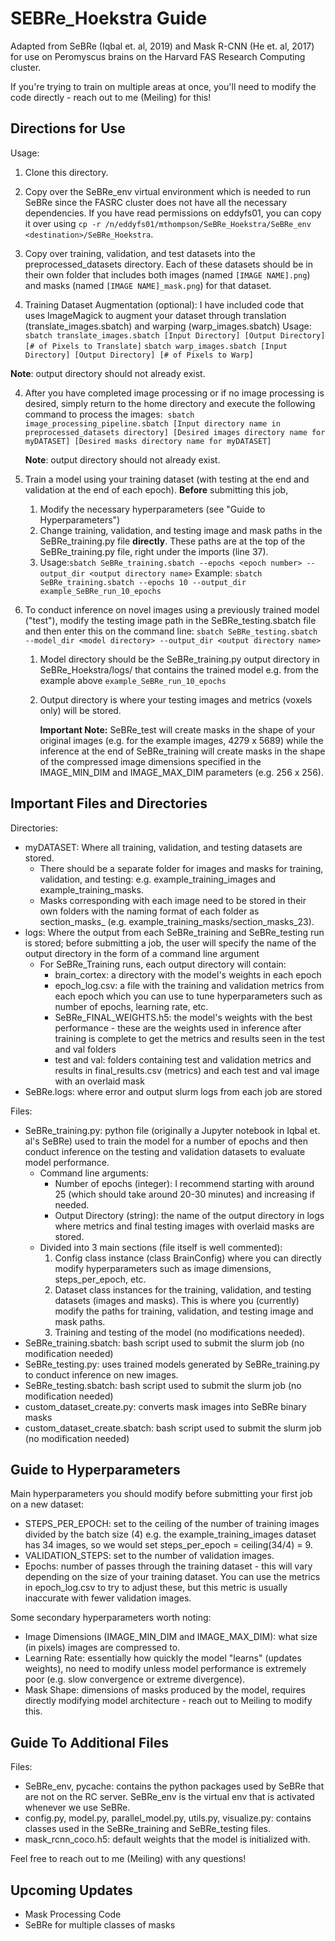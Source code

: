 # SEBRe_Hoekstra Guide

Adapted from SeBRe (Iqbal et. al, 2019) and Mask R-CNN (He et. al, 2017) for use on Peromyscus brains on the Harvard FAS Research Computing cluster.

If you're trying to train on multiple areas at once, you'll need to modify the code directly - reach out to me (Meiling) for this!

## Directions for Use

Usage:

1. Clone this directory.

2. Copy over the SeBRe_env virtual environment which is needed to run SeBRe since the FASRC cluster does not have all the necessary dependencies. If you have read permissions on eddyfs01, you can copy it over using `cp -r /n/eddyfs01/mthompson/SeBRe_Hoekstra/SeBRe_env <destination>/SeBRe_Hoekstra`.

3. Copy over training, validation, and test datasets into the preprocessed_datasets directory. Each of these datasets should be in their own folder that includes both images (named `[IMAGE NAME].png`) and masks (named `[IMAGE NAME]_mask.png`) for that dataset.

4. Training Dataset Augmentation (optional): I have included code that uses ImageMagick to augment your dataset through translation (translate_images.sbatch) and warping (warp_images.sbatch)
Usage: `sbatch translate_images.sbatch [Input Directory] [Output Directory] [# of Pixels to Translate]`
`sbatch warp_images.sbatch [Input Directory] [Output Directory] [# of Pixels to Warp]`

  **Note**: output directory should not already exist.

4. After you have completed image processing or if no image processing is desired, simply return to the home directory and execute the following command to process the images: 
`sbatch image_processing_pipeline.sbatch [Input directory name in preprocessed_datasets directory] [Desired images directory name for myDATASET] [Desired masks directory name for myDATASET]`

   **Note**: output directory should not already exist.

6. Train a model using your training dataset (with testing at the end and validation at the end of each epoch). **Before** submitting this job,

   1. Modify the necessary hyperparameters (see "Guide to Hyperparameters")
   2. Change training, validation, and testing image and mask paths in the SeBRe_training.py file **directly**. These paths are at the top of the SeBRe_training.py file, right under the imports (line 37).
   3. Usage:`sbatch SeBRe_training.sbatch --epochs <epoch number> --output_dir <output directory name>`
      Example: `sbatch SeBRe_training.sbatch --epochs 10 --output_dir example_SeBRe_run_10_epochs`

7. To conduct inference on novel images using a previously trained model ("test"), modify the testing image path in the SeBRe_testing.sbatch file and then enter this on the command line: `sbatch SeBRe_testing.sbatch --model_dir <model directory> --output_dir <output directory name>`

   1. Model directory should be the SeBRe_training.py output directory in SeBRe_Hoekstra/logs/ that contains the trained model e.g. from the example above `example_SeBRe_run_10_epochs`

   2. Output directory is where your testing images and metrics (voxels only) will be stored.

      **Important Note:** SeBRe_test will create masks in the shape of your original images (e.g. for the example images, 4279 x 5689) while the inference at the end of SeBRe_training will create masks in the shape of the compressed image dimensions specified in the IMAGE_MIN_DIM and IMAGE_MAX_DIM parameters (e.g. 256 x 256).

## Important Files and Directories

Directories:

- myDATASET: Where all training, validation, and testing datasets are stored.
  - There should be a separate folder for images and masks for training, validation, and testing: e.g. example_training_images and example_training_masks.
  - Masks corresponding with each image need to be stored in their own folders with the naming format of each folder as section_masks_<corresponding image number> (e.g. example_training_masks/section_masks_23).
- logs: Where the output from each SeBRe_training and SeBRe_testing run is stored; before submitting a job, the user will specify the name of the output directory in the form of a command line argument
  - For SeBRe_Training runs, each output directory will contain:
    - brain_cortex<date>: a directory with the model's weights in each epoch  
    - epoch_log.csv: a file with the training and validation metrics from each epoch which you can use to tune hyperparameters such as number of epochs, learning rate, etc.
    - SeBRe_FINAL_WEIGHTS.h5: the model's weights with the best performance - these are the weights used in inference after training is complete to get the metrics and results seen in the test and val folders
    - test and val: folders containing test and validation metrics and results in final_results.csv (metrics) and each test and val image with an overlaid mask
- SeBRe.logs: where error and output slurm logs from each job are stored

Files:

- SeBRe_training.py: python file (originally a Jupyter notebook in Iqbal et. al's SeBRe) used to train the model for a number of epochs and then conduct inference on the testing and validation datasets to evaluate model performance.
  - Command line arguments:
    - Number of epochs (integer): I recommend starting with around 25 (which should take around 20-30 minutes) and increasing if needed.
    - Output Directory (string): the name of the output directory in logs where metrics and final testing images with overlaid masks are stored.
  - Divided into 3 main sections (file itself is well commented):
    1. Config class instance (class BrainConfig) where you can directly modify hyperparameters such as image dimensions, steps_per_epoch, etc.
    2. Dataset class instances for the training, validation, and testing datasets (images and masks). This is where you (currently) modify the paths for training, validation, and testing image and mask paths.
    3. Training and testing of the model (no modifications needed).
- SeBRe_training.sbatch: bash script used to submit the slurm job (no modification needed)
- SeBRe_testing.py: uses trained models generated by SeBRe_training.py to conduct inference on new images.
- SeBRe_testing.sbatch: bash script used to submit the slurm job (no modification needed)
- custom_dataset_create.py: converts mask images into SeBRe binary masks
- custom_dataset_create.sbatch: bash script used to submit the slurm job (no modification needed)

## Guide to Hyperparameters

Main hyperparameters you should modify before submitting your first job on a new dataset:

- STEPS_PER_EPOCH: set to the ceiling of the number of training images divided by the batch size (4) e.g. the example_training_images dataset has 34 images, so we would set steps_per_epoch = ceiling(34/4) = 9.
- VALIDATION_STEPS: set to the number of validation images.
- Epochs: number of passes through the training dataset - this will vary depending on the size of your training dataset. You can use the metrics in epoch_log.csv to try to adjust these, but this metric is usually inaccurate with fewer validation images.

Some secondary hyperparameters worth noting:

- Image Dimensions (IMAGE_MIN_DIM and IMAGE_MAX_DIM): what size (in pixels) images are compressed to.
- Learning Rate: essentially how quickly the model "learns" (updates weights), no need to modify unless model performance is extremely poor (e.g. slow convergence or extreme divergence).
- Mask Shape: dimensions of masks produced by the model, requires directly modifying model architecture - reach out to Meiling to modify this.

## Guide To Additional Files

Files:

- SeBRe_env, pycache: contains the python packages used by SeBRe that are not on the RC server. SeBRe_env is the virtual env that is activated whenever we use SeBRe.
- config.py, model.py, parallel_model.py, utils.py, visualize.py: contains classes used in the SeBRe_training and SeBRe_testing files.
- mask_rcnn_coco.h5: default weights that the model is initialized with.

Feel free to reach out to me (Meiling) with any questions!

## Upcoming Updates

- Mask Processing Code
- SeBRe for multiple classes of masks
